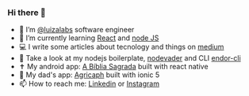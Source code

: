 ### Hi there 👋

- 🔭 I’m [@luizalabs](https://github.com/luizalabs) software engineer
- 🌱 I’m currently learning [React](https://reactjs.org) and [node JS](https://nodejs.org)
- 💻 I write some articles about tecnology and things on [medium](http://stanleygomes.com)
- 🚀 Take a look at my nodejs boilerplate, [nodevader](https://github.com/stanleygomes/nodevader) and CLI [endor-cli](https://www.npmjs.com/package/endor-cli)
- ✝️ My android app: [A Bíblia Sagrada](https://play.google.com/store/apps/details?id=com.stanley.theholybible) built with react native
- 🌱 My dad's app: [Agricaph](https://play.google.com/store/apps/details?id=io.agricaph.app) built with ionic 5
- 📫 How to reach me: [Linkedin](https://www.linkedin.com/in/stanley-gomes) or [Instagram](https://www.instagram.com/stanley.gomes)
